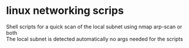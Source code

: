 # linux networking scrips
 Shell scripts for a quick scan of the local subnet using nmap arp-scan or both\
 The local subnet is detected automatically no args needed for the scripts
